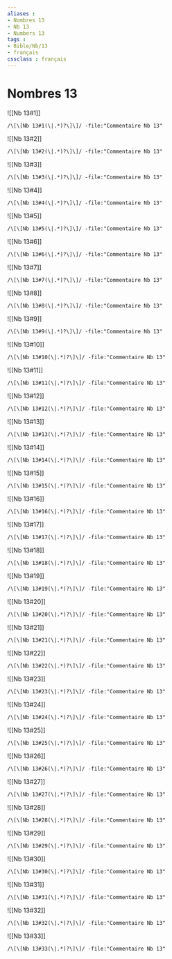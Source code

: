 ```yaml
---
aliases : 
- Nombres 13
- Nb 13
- Numbers 13
tags : 
- Bible/Nb/13
- français
cssclass : français
---
```


# Nombres 13

![[Nb 13#1]]

```query
/\[\[Nb 13#1(\|.*)?\]\]/ -file:"Commentaire Nb 13"
```

![[Nb 13#2]]

```query
/\[\[Nb 13#2(\|.*)?\]\]/ -file:"Commentaire Nb 13"
```

![[Nb 13#3]]

```query
/\[\[Nb 13#3(\|.*)?\]\]/ -file:"Commentaire Nb 13"
```

![[Nb 13#4]]

```query
/\[\[Nb 13#4(\|.*)?\]\]/ -file:"Commentaire Nb 13"
```

![[Nb 13#5]]

```query
/\[\[Nb 13#5(\|.*)?\]\]/ -file:"Commentaire Nb 13"
```

![[Nb 13#6]]

```query
/\[\[Nb 13#6(\|.*)?\]\]/ -file:"Commentaire Nb 13"
```

![[Nb 13#7]]

```query
/\[\[Nb 13#7(\|.*)?\]\]/ -file:"Commentaire Nb 13"
```

![[Nb 13#8]]

```query
/\[\[Nb 13#8(\|.*)?\]\]/ -file:"Commentaire Nb 13"
```

![[Nb 13#9]]

```query
/\[\[Nb 13#9(\|.*)?\]\]/ -file:"Commentaire Nb 13"
```

![[Nb 13#10]]

```query
/\[\[Nb 13#10(\|.*)?\]\]/ -file:"Commentaire Nb 13"
```

![[Nb 13#11]]

```query
/\[\[Nb 13#11(\|.*)?\]\]/ -file:"Commentaire Nb 13"
```

![[Nb 13#12]]

```query
/\[\[Nb 13#12(\|.*)?\]\]/ -file:"Commentaire Nb 13"
```

![[Nb 13#13]]

```query
/\[\[Nb 13#13(\|.*)?\]\]/ -file:"Commentaire Nb 13"
```

![[Nb 13#14]]

```query
/\[\[Nb 13#14(\|.*)?\]\]/ -file:"Commentaire Nb 13"
```

![[Nb 13#15]]

```query
/\[\[Nb 13#15(\|.*)?\]\]/ -file:"Commentaire Nb 13"
```

![[Nb 13#16]]

```query
/\[\[Nb 13#16(\|.*)?\]\]/ -file:"Commentaire Nb 13"
```

![[Nb 13#17]]

```query
/\[\[Nb 13#17(\|.*)?\]\]/ -file:"Commentaire Nb 13"
```

![[Nb 13#18]]

```query
/\[\[Nb 13#18(\|.*)?\]\]/ -file:"Commentaire Nb 13"
```

![[Nb 13#19]]

```query
/\[\[Nb 13#19(\|.*)?\]\]/ -file:"Commentaire Nb 13"
```

![[Nb 13#20]]

```query
/\[\[Nb 13#20(\|.*)?\]\]/ -file:"Commentaire Nb 13"
```

![[Nb 13#21]]

```query
/\[\[Nb 13#21(\|.*)?\]\]/ -file:"Commentaire Nb 13"
```

![[Nb 13#22]]

```query
/\[\[Nb 13#22(\|.*)?\]\]/ -file:"Commentaire Nb 13"
```

![[Nb 13#23]]

```query
/\[\[Nb 13#23(\|.*)?\]\]/ -file:"Commentaire Nb 13"
```

![[Nb 13#24]]

```query
/\[\[Nb 13#24(\|.*)?\]\]/ -file:"Commentaire Nb 13"
```

![[Nb 13#25]]

```query
/\[\[Nb 13#25(\|.*)?\]\]/ -file:"Commentaire Nb 13"
```

![[Nb 13#26]]

```query
/\[\[Nb 13#26(\|.*)?\]\]/ -file:"Commentaire Nb 13"
```

![[Nb 13#27]]

```query
/\[\[Nb 13#27(\|.*)?\]\]/ -file:"Commentaire Nb 13"
```

![[Nb 13#28]]

```query
/\[\[Nb 13#28(\|.*)?\]\]/ -file:"Commentaire Nb 13"
```

![[Nb 13#29]]

```query
/\[\[Nb 13#29(\|.*)?\]\]/ -file:"Commentaire Nb 13"
```

![[Nb 13#30]]

```query
/\[\[Nb 13#30(\|.*)?\]\]/ -file:"Commentaire Nb 13"
```

![[Nb 13#31]]

```query
/\[\[Nb 13#31(\|.*)?\]\]/ -file:"Commentaire Nb 13"
```

![[Nb 13#32]]

```query
/\[\[Nb 13#32(\|.*)?\]\]/ -file:"Commentaire Nb 13"
```

![[Nb 13#33]]

```query
/\[\[Nb 13#33(\|.*)?\]\]/ -file:"Commentaire Nb 13"
```

